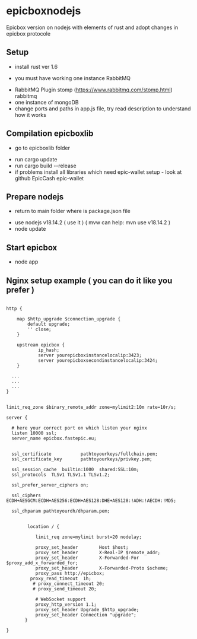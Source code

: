 # epicboxnodejs
Epicbox version on nodejs with elements of rust and adopt changes in epicbox protocole

## Setup
- install rust ver 1.6
* you must have working one instance RabbitMQ
+ RabbitMQ Plugin stomp (https://www.rabbitmq.com/stomp.html) rabbitmq
+ one instance of mongoDB
+ change ports and paths in app.js file, try read description to understand how it works

## Compilation epicboxlib
- go to epicboxlib folder
+ run cargo update
+ run cargo build --release
+ if problems install all libraries which need epic-wallet setup - look at github EpicCash epic-wallet

## Prepare nodejs
- return to main folder where is package.json file
+ use nodejs v18.14.2 ( use it ) ( mvw can help: mvn use v18.14.2 )
+ node update

## Start epicbox
+ node app

## Nginx setup example ( you can do it like you prefer )
```

http {

    map $http_upgrade $connection_upgrade {
        default upgrade;
        '' close;
    }
	
	upstream epicbox {
    		ip_hash;
    		server yourepicboxinstancelocalip:3423;
    		server yourepicboxsecondinstancelocalip:3424;
	}
  
  ...
  ...
  ...
}


limit_req_zone $binary_remote_addr zone=mylimit2:10m rate=10r/s;

server {
  
  # here your correct port on which listen your nginx
  listen 10000 ssl;
  server_name epicbox.fastepic.eu;


  ssl_certificate           pathtoyourkeys/fullchain.pem;
  ssl_certificate_key       pathtoyourkeys/privkey.pem;

  ssl_session_cache  builtin:1000  shared:SSL:10m;
  ssl_protocols  TLSv1 TLSv1.1 TLSv1.2;

  ssl_prefer_server_ciphers on;

  ssl_ciphers ECDH+AESGCM:ECDH+AES256:ECDH+AES128:DHE+AES128:!ADH:!AECDH:!MD5;

  ssl_dhparam pathtoyourdh/dhparam.pem;


        location / {
           
           limit_req zone=mylimit burst=20 nodelay;

           proxy_set_header        Host $host;
           proxy_set_header        X-Real-IP $remote_addr;
           proxy_set_header        X-Forwarded-For $proxy_add_x_forwarded_for;
           proxy_set_header        X-Forwarded-Proto $scheme;                     
           proxy_pass http://epicbox; 
         proxy_read_timeout  1h;
          # proxy_connect_timeout 20;
          # proxy_send_timeout 20; 
           
           # WebSocket support
           proxy_http_version 1.1;
           proxy_set_header Upgrade $http_upgrade;
           proxy_set_header Connection "upgrade"; 
       }

}

```


